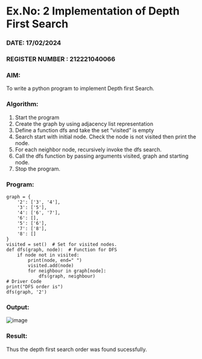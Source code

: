 # Ex.No: 2  Implementation of Depth First Search
### DATE: 17/02/2024                                                                      
### REGISTER NUMBER : 212221040066
### AIM: 
To write a python program to implement Depth first Search. 
### Algorithm:
1. Start the program
2. Create the graph by using adjacency list representation
3. Define a function dfs and take the set “visited” is empty 
4. Search start with initial node. Check the node is not visited then print the node.
5. For each neighbor node, recursively invoke the dfs search.
6. Call the dfs function by passing arguments visited, graph and starting node.
7. Stop the program.
### Program:
```
graph = {
    '2': ['3', '4'],
    '3': ['5'],
    '4': ['6', '7'],
    '6': [],
    '5': ['6'],
    '7': ['8'],
    '8': []
}
visited = set()  # Set for visited nodes.
def dfs(graph, node):  # Function for DFS
    if node not in visited:
        print(node, end=" ")
        visited.add(node)
        for neighbour in graph[node]:
            dfs(graph, neighbour)
# Driver Code
print("DFS order is")
dfs(graph, '2')
```
### Output:
![image](https://github.com/Jayalakshm1/AI_Lab_2023-24/assets/130430542/856cd830-0d6b-4876-91ea-f95cdc6d1c16)
### Result:
Thus the depth first search order was found sucessfully.
